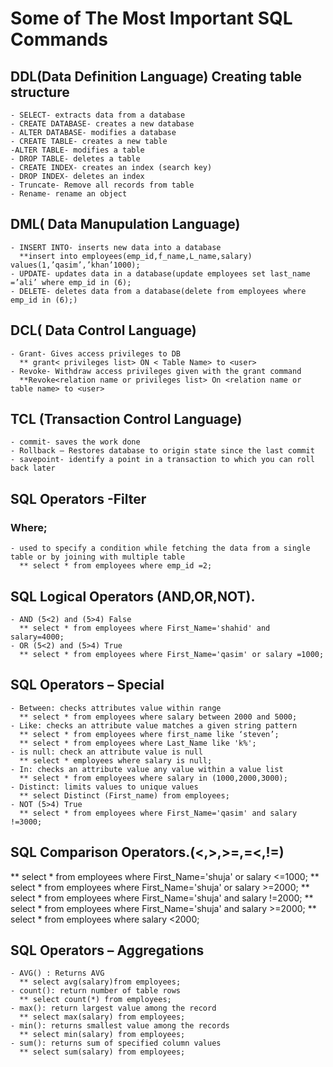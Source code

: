 # Some of The Most Important SQL Commands
## DDL(Data Definition Language) Creating table structure
    - SELECT- extracts data from a database
    - CREATE DATABASE- creates a new database
    - ALTER DATABASE- modifies a database
    - CREATE TABLE- creates a new table
    -ALTER TABLE- modifies a table
    - DROP TABLE- deletes a table
    - CREATE INDEX- creates an index (search key)
    - DROP INDEX- deletes an index
    - Truncate- Remove all records from table
    - Rename- rename an object
## DML( Data Manupulation Language)
    - INSERT INTO- inserts new data into a database
      **insert into employees(emp_id,f_name,L_name,salary) values(1,’qasim’,’khan’1000);
    - UPDATE- updates data in a database(update employees set last_name =’ali’ where emp_id in (6);
    - DELETE- deletes data from a database(delete from employees where emp_id in (6);)
## DCL( Data Control Language)
    - Grant- Gives access privileges to DB
      ** grant< privileges list> ON < Table Name> to <user>
    - Revoke- Withdraw access privileges given with the grant command
      **Revoke<relation name or privileges list> On <relation name or table name> to <user>
## TCL (Transaction Control Language)
    - commit- saves the work done
    - Rollback – Restores database to origin state since the last commit
    - savepoint- identify a point in a transaction to which you can roll back later
## SQL Operators -Filter
### Where;
    - used to specify a condition while fetching the data from a single table or by joining with multiple table
      ** select * from employees where emp_id =2;
## SQL Logical Operators (AND,OR,NOT).
    - AND (5<2) and (5>4) False
      ** select * from employees where First_Name='shahid' and salary=4000;
    - OR (5<2) and (5>4) True
      ** select * from employees where First_Name='qasim' or salary =1000;
## SQL Operators – Special
    - Between: checks attributes value within range
      ** select * from employees where salary between 2000 and 5000;
    - Like: checks an attribute value matches a given string pattern
      ** select * from employees where first_name like ‘steven’;
      ** select * from employees where Last_Name like 'k%';
    - is null: check an attribute value is null 
      ** select * employees where salary is null;
    - In: checks an attribute value any value within a value list
      ** select * from employees where salary in (1000,2000,3000);
    - Distinct: limits values to unique values
      ** select Distinct (First_name) from employees;
    - NOT (5>4) True
      ** select * from employees where First_Name='qasim' and salary !=3000;
## SQL Comparison Operators.(<,>,>=,=<,!=)
** select * from employees where First_Name='shuja' or salary <=1000;
** select * from employees where First_Name='shuja' or salary >=2000;
** select * from employees where First_Name='shuja' and salary !=2000;
** select * from employees where First_Name='shuja' and salary >=2000;
** select * from employees where salary <2000;
## SQL Operators – Aggregations
    - AVG() : Returns AVG
      ** select avg(salary)from employees;
    - count(): return number of table rows
      ** select count(*) from employees;
    - max(): return largest value among the record
      ** select max(salary) from employees;
    - min(): returns smallest value among the records
      ** select min(salary) from employees;
    - sum(): returns sum of specified column values
      ** select sum(salary) from employees;
